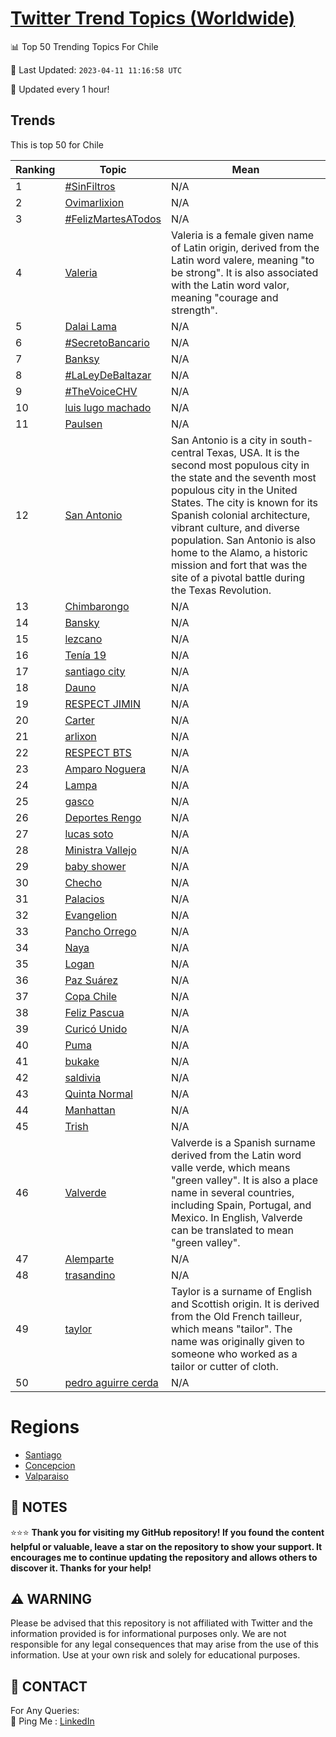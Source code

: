 [Twitter Trend Topics (Worldwide)](https://github.com/ErcinDedeoglu/Twitter-Trend-Topics)
==========


📊 Top 50 Trending Topics For Chile

📆 Last Updated: `2023-04-11 11:16:58 UTC`

🔧 Updated every 1 hour!


## Trends

This is top 50 for Chile

| Ranking | Topic | Mean |
| ------- | ------------ | ------------ |
| 1 | [#SinFiltros](http://twitter.com/search?q=%23SinFiltros) | N/A |
| 2 | [Ovimarlixion](http://twitter.com/search?q=Ovimarlixion) | N/A |
| 3 | [#FelizMartesATodos](http://twitter.com/search?q=%23FelizMartesATodos) | N/A |
| 4 | [Valeria](http://twitter.com/search?q=Valeria) | Valeria is a female given name of Latin origin, derived from the Latin word valere, meaning "to be strong". It is also associated with the Latin word valor, meaning "courage and strength". |
| 5 | [Dalai Lama](http://twitter.com/search?q=Dalai+Lama) | N/A |
| 6 | [#SecretoBancario](http://twitter.com/search?q=%23SecretoBancario) | N/A |
| 7 | [Banksy](http://twitter.com/search?q=Banksy) | N/A |
| 8 | [#LaLeyDeBaltazar](http://twitter.com/search?q=%23LaLeyDeBaltazar) | N/A |
| 9 | [#TheVoiceCHV](http://twitter.com/search?q=%23TheVoiceCHV) | N/A |
| 10 | [luis lugo machado](http://twitter.com/search?q=luis+lugo+machado) | N/A |
| 11 | [Paulsen](http://twitter.com/search?q=Paulsen) | N/A |
| 12 | [San Antonio](http://twitter.com/search?q=San+Antonio) | San Antonio is a city in south-central Texas, USA. It is the second most populous city in the state and the seventh most populous city in the United States. The city is known for its Spanish colonial architecture, vibrant culture, and diverse population. San Antonio is also home to the Alamo, a historic mission and fort that was the site of a pivotal battle during the Texas Revolution. |
| 13 | [Chimbarongo](http://twitter.com/search?q=Chimbarongo) | N/A |
| 14 | [Bansky](http://twitter.com/search?q=Bansky) | N/A |
| 15 | [lezcano](http://twitter.com/search?q=lezcano) | N/A |
| 16 | [Tenía 19](http://twitter.com/search?q=Ten%c3%ada+19) | N/A |
| 17 | [santiago city](http://twitter.com/search?q=santiago+city) | N/A |
| 18 | [Dauno](http://twitter.com/search?q=Dauno) | N/A |
| 19 | [RESPECT JIMIN](http://twitter.com/search?q=RESPECT+JIMIN) | N/A |
| 20 | [Carter](http://twitter.com/search?q=Carter) | N/A |
| 21 | [arlixon](http://twitter.com/search?q=arlixon) | N/A |
| 22 | [RESPECT BTS](http://twitter.com/search?q=RESPECT+BTS) | N/A |
| 23 | [Amparo Noguera](http://twitter.com/search?q=Amparo+Noguera) | N/A |
| 24 | [Lampa](http://twitter.com/search?q=Lampa) | N/A |
| 25 | [gasco](http://twitter.com/search?q=gasco) | N/A |
| 26 | [Deportes Rengo](http://twitter.com/search?q=Deportes+Rengo) | N/A |
| 27 | [lucas soto](http://twitter.com/search?q=lucas+soto) | N/A |
| 28 | [Ministra Vallejo](http://twitter.com/search?q=Ministra+Vallejo) | N/A |
| 29 | [baby shower](http://twitter.com/search?q=baby+shower) | N/A |
| 30 | [Checho](http://twitter.com/search?q=Checho) | N/A |
| 31 | [Palacios](http://twitter.com/search?q=Palacios) | N/A |
| 32 | [Evangelion](http://twitter.com/search?q=Evangelion) | N/A |
| 33 | [Pancho Orrego](http://twitter.com/search?q=Pancho+Orrego) | N/A |
| 34 | [Naya](http://twitter.com/search?q=Naya) | N/A |
| 35 | [Logan](http://twitter.com/search?q=Logan) | N/A |
| 36 | [Paz Suárez](http://twitter.com/search?q=Paz+Su%c3%a1rez) | N/A |
| 37 | [Copa Chile](http://twitter.com/search?q=Copa+Chile) | N/A |
| 38 | [Feliz Pascua](http://twitter.com/search?q=Feliz+Pascua) | N/A |
| 39 | [Curicó Unido](http://twitter.com/search?q=Curic%c3%b3+Unido) | N/A |
| 40 | [Puma](http://twitter.com/search?q=Puma) | N/A |
| 41 | [bukake](http://twitter.com/search?q=bukake) | N/A |
| 42 | [saldivia](http://twitter.com/search?q=saldivia) | N/A |
| 43 | [Quinta Normal](http://twitter.com/search?q=Quinta+Normal) | N/A |
| 44 | [Manhattan](http://twitter.com/search?q=Manhattan) | N/A |
| 45 | [Trish](http://twitter.com/search?q=Trish) | N/A |
| 46 | [Valverde](http://twitter.com/search?q=Valverde) | Valverde is a Spanish surname derived from the Latin word valle verde, which means "green valley". It is also a place name in several countries, including Spain, Portugal, and Mexico. In English, Valverde can be translated to mean "green valley". |
| 47 | [Alemparte](http://twitter.com/search?q=Alemparte) | N/A |
| 48 | [trasandino](http://twitter.com/search?q=trasandino) | N/A |
| 49 | [taylor](http://twitter.com/search?q=taylor) | Taylor is a surname of English and Scottish origin. It is derived from the Old French tailleur, which means "tailor". The name was originally given to someone who worked as a tailor or cutter of cloth. |
| 50 | [pedro aguirre cerda](http://twitter.com/search?q=pedro+aguirre+cerda) | N/A |



# Regions

* [Santiago](</Chile/Santiago.md>)
* [Concepcion](</Chile/Concepcion.md>)
* [Valparaiso](</Chile/Valparaiso.md>)



## 📝 NOTES

⭐⭐⭐ **Thank you for visiting my GitHub repository! If you found the content helpful or valuable, leave a star on the repository to show your support. It encourages me to continue updating the repository and allows others to discover it. Thanks for your help!**


## ⚠️ WARNING

Please be advised that this repository is not affiliated with Twitter and the information provided is for informational purposes only. We are not responsible for any legal consequences that may arise from the use of this information. Use at your own risk and solely for educational purposes.


## 📨 CONTACT

 For Any Queries:  
            🏓 Ping Me : [LinkedIn](https://www.linkedin.com/in/ercindedeoglu/)
